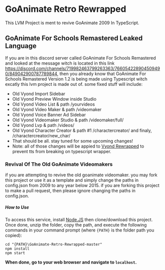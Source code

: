 # GoAnimate Retro Rewrapped
This LVM Project is ment to revive GoAnimate 2009 In TypeScript.
## GoAnimate For Schools Remastered Leaked Language
If you are in this discord server called GoAnimate For Schools Remastered and looked at the message witch is located in this link https://discord.com/channels/719982463799263363/766054228904509490/849042900787789844, then you already know that GoAnimate For Schools Remastered Version 1.2 is being made using Typescript witch excatly this lvm project is made out of. some fixed stuff will include:

- Old Vyond Import Sidebar
- Old Vyond Preview Window inside Studio
- Old Vyond Video List & path /yourvideos
- Old Vyond Video Maker & path /videomaker
- Old Vyond Voice Banner Ad Sidebar
- Old Vyond Videomaker Studio & path /videomaker/full/
- Old Vyond Lvp & path /videos/
- Old Vyond Character Creator & path #1 /charactercreator/ and finaly, /charactercreator/new_char/
- That should be all. stay tuned for some upcoming changes!
- Note: all of those changes will be appied to <a href="https://github.com/josephcrosmanplays532/Vyond-Rewrapped">Vyond Rewrapped</a> to prevent tts from breaking on typescript wrapper.

### Revival Of The Old GoAnimate Videomakers
if you are attempting to revive the old goanimate videomaker. you may fork this project or use it as a template and simply change the paths in config.json from 2009 to any year below 2015. if you are forking this project to make a pull request, then please ignore changing the paths in config.json.
##### How to Use
To access this service, install [Node.JS](https://nodejs.org/en/) then clone/download this project.	Once done, unzip the folder, copy the path, and execute the following commands in your command prompt (where `{PATH}` is the folder path you copied):
```console
cd "{PATH}\GoAnimate-Retro-Rewrapped-master"
npm install
npm start
```
**When done, go to your web browser and navigate to `localhost`.**

